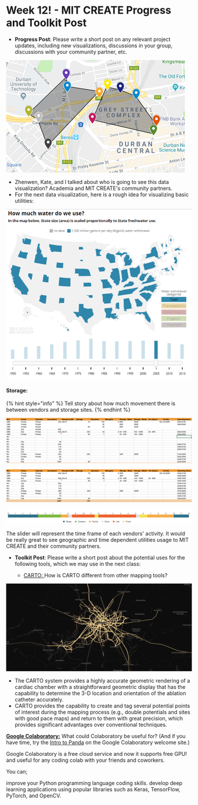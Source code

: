# Week 12! - MIT CREATE Progress and Toolkit Post

* **Progress Post**: Please write a short post on any relevant project updates, including new visualizations, discussions in your group, discussions with your community partner, etc.

![Data Visualization Draft](../.gitbook/assets/druban_storage.PNG)

* Zhenwen, Kate, and I talked about who is going to see this data visualization? Academia and MIT CREATE's community partners.
* For the next data visualization, here is a rough idea for visualizing basic utilities:

![Rough DataViz Example for Lime and Imphepho](../.gitbook/assets/good_ex.PNG)

#### Storage:

{% hint style="info" %}
Tell story about how much movement there is between vendors and storage sites.
{% endhint %}

![Unfiltered Storage data](../.gitbook/assets/screen-shot-2018-11-29-at-4.45.25-pm.png)

![Cleaned Data with Operating Hours](../.gitbook/assets/screen-shot-2018-11-29-at-4.49.45-pm.png)

![](../.gitbook/assets/screen-shot-2018-11-29-at-4.54.43-pm.png)

  


  


  


The slider will represent the time frame of each vendors' activity. It would be really great to see geographic and time dependent utilities usage to MIT CREATE and their community partners. 



* **Toolkit Post**: Please write a short post about the potential uses for the following tools, which we may use in the next class:

  * [CARTO: ](http://carto.com/)How is CARTO different from other mapping tools?

![CARTO MAPPING](../.gitbook/assets/image%20%284%29.png)

* The CARTO system provides a highly accurate geometric rendering of a cardiac chamber with a straightforward geometric display that has the capability to determine the 3-D location and orientation of the ablation catheter accurately.
* CARTO provides the capability to create and tag several potential points of interest during the mapping process \(e.g., double potentials and sites with good pace maps\) and return to them with great precision, which provides significant advantages over conventional techniques.



[**Google Colaboratory:**](https://colab.research.google.com/notebooks/welcome.ipynb) What could Colaboratory be useful for? \(And if you have time, try the [Intro to Panda](https://colab.research.google.com/notebooks/mlcc/intro_to_pandas.ipynb) on the Google Colaboratory welcome site.\)

Google Colaboratory is a free cloud service and now it supports free GPU! and useful for any coding colab with your friends and coworkers.

You can;

improve your Python programming language coding skills. develop deep learning applications using popular libraries such as Keras, TensorFlow, PyTorch, and OpenCV.



